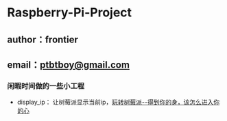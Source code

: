 # Raspberry-Pi-Project

## author：frontier
## email：ptbtboy@gmail.com

### 闲暇时间做的一些小工程

- display_ip： 让树莓派显示当前ip，[玩转树莓派--得到你的身，该怎么进入你的心](http://www.jianshu.com/p/04f7a0e738b5)